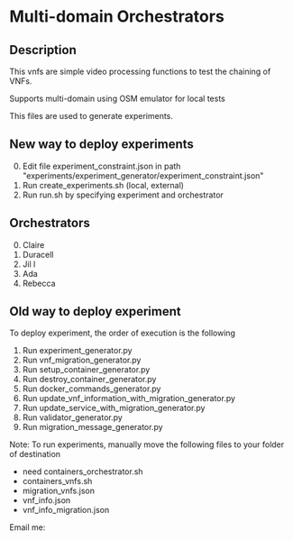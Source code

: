 # Multi-domain Orchestrators
## Description

This vnfs are simple video processing functions to test the chaining of VNFs.

Supports multi-domain using OSM emulator for local tests

This files are used to generate experiments.

## New way to deploy experiments
0) Edit file experiment_constraint.json in path "experiments/experiment_generator/experiment_constraint.json"
1) Run create_experiments.sh (local, external)
2) Run run.sh by specifying experiment and orchestrator

## Orchestrators
0) Claire 
1) Duracell
2) Jil l
3) Ada
4) Rebecca

## Old way to deploy experiment
To deploy experiment, the order of execution is the following

1) Run experiment_generator.py
2) Run vnf_migration_generator.py
3) Run setup_container_generator.py
4) Run destroy_container_generator.py
5) Run docker_commands_generator.py
6) Run update_vnf_information_with_migration_generator.py
7) Run update_service_with_migration_generator.py
8) Run validator_generator.py
9) Run migration_message_generator.py

Note: To run experiments, manually move the following files to your folder of destination
- need containers_orchestrator.sh
- containers_vnfs.sh
- migration_vnfs.json
- vnf_info.json
- vnf_info_migration.json

Email me: